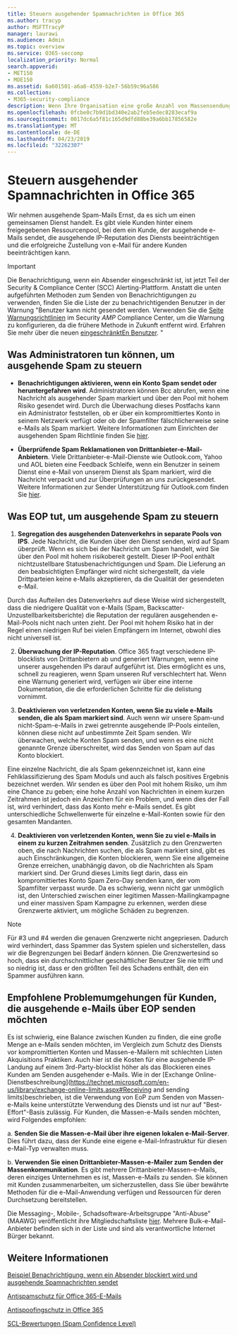 ```yaml
---
title: Steuern ausgehender Spamnachrichten in Office 365
ms.author: tracyp
author: MSFTTracyP
manager: laurawi
ms.audience: Admin
ms.topic: overview
ms.service: O365-seccomp
localization_priority: Normal
search.appverid:
- MET150
- MOE150
ms.assetid: 6a601501-a6a8-4559-b2e7-56b59c96a586
ms.collection:
- M365-security-compliance
description: Wenn Ihre Organisation eine große Anzahl von Massensendungen sendet, die als Spam gekennzeichnet sind, können Sie das Senden von e-Mails mit Office 365 blockieren. Lesen Sie diesen Artikel, um mehr darüber zu erfahren, warum dies geschieht und was Sie dagegen tun können.
ms.openlocfilehash: 0fcbe0c7b9d1bd340e2ab2feb5edec8283ecaf9a
ms.sourcegitcommit: 0017dc6a5f81c165d9dfd88be39a6bb17856582e
ms.translationtype: MT
ms.contentlocale: de-DE
ms.lasthandoff: 04/23/2019
ms.locfileid: "32262307"
---
```

# <a name="controlling-outbound-spam-in-office-365"></a>Steuern ausgehender Spamnachrichten in Office 365

Wir nehmen ausgehende Spam-Mails Ernst, da es sich um einen gemeinsamen Dienst handelt.  Es gibt viele Kunden hinter einem freigegebenen Ressourcenpool, bei dem ein Kunde, der ausgehende e-Mails sendet, die ausgehende IP-Reputation des Diensts beeinträchtigen und die erfolgreiche Zustellung von e-Mail für andere Kunden beeinträchtigen kann.

> [!IMPORTANT]
> Die Benachrichtigung, wenn ein Absender eingeschränkt ist, ist jetzt Teil der Security & Compliance Center (SCC) Alerting-Plattform. Anstatt die unten aufgeführten Methoden zum Senden von Benachrichtigungen zu verwenden, finden Sie die Liste der zu benachrichtigenden Benutzer in der Warnung "Benutzer kann nicht gesendet werden. Verwenden Sie die [Seite Warnungsrichtlinien](https://sip.protection.office.com/alertpolicies) im Security _AMP_ Compliance Center, um die Warnung zu konfigurieren, da die frühere Methode in Zukunft entfernt wird. Erfahren Sie mehr über die neuen [eingeschränktEn Benutzer](https://docs.microsoft.com/en-us/Office365/SecurityCompliance/removing-user-from-restricted-users-portal-after-spam). "

## <a name="what-admins-can-do-to-control-outbound-spam"></a>Was Administratoren tun können, um ausgehende Spam zu steuern

- **Benachrichtigungen aktivieren, wenn ein Konto Spam sendet oder heruntergefahren wird**. Administratoren können Bcc abrufen, wenn eine Nachricht als ausgehender Spam markiert und über den Pool mit hohem Risiko gesendet wird. Durch die Überwachung dieses Postfachs kann ein Administrator feststellen, ob er über ein kompromittiertes Konto in seinem Netzwerk verfügt oder ob der Spamfilter fälschlicherweise seine e-Mails als Spam markiert.  Weitere Informationen zum Einrichten der ausgehenden Spam Richtlinie finden Sie [hier](configure-the-outbound-spam-policy.md).
 
- **Überprüfende Spam Reklamationen von Drittanbieter-e-Mail-Anbietern**. Viele Drittanbieter-e-Mail-Dienste wie Outlook.com, Yahoo und AOL bieten eine Feedback Schleife, wenn ein Benutzer in seinem Dienst eine e-Mail von unserem Dienst als Spam markiert, wird die Nachricht verpackt und zur Überprüfungen an uns zurückgesendet. Weitere Informationen zur Sender Unterstützung für Outlook.com finden Sie [hier](https://sendersupport.olc.protection.outlook.com/pm/services.aspx).

## <a name="what-eop-does-to-control-outbound-spam"></a>Was EOP tut, um ausgehende Spam zu steuern 

1. **Segregation des ausgehenden Datenverkehrs in separate Pools von IPS**. Jede Nachricht, die Kunden über den Dienst senden, wird auf Spam überprüft. Wenn es sich bei der Nachricht um Spam handelt, wird Sie über den Pool mit hohem risikobereit gestellt. Dieser IP-Pool enthält nichtzustellbare Statusbenachrichtigungen und Spam. Die Lieferung an den beabsichtigten Empfänger wird nicht sichergestellt, da viele Drittparteien keine e-Mails akzeptieren, da die Qualität der gesendeten e-Mail.

Durch das Aufteilen des Datenverkehrs auf diese Weise wird sichergestellt, dass die niedrigere Qualität von e-Mails (Spam, Backscatter-Unzustellbarkeitsberichte) die Reputation der regulären ausgehenden e-Mail-Pools nicht nach unten zieht. Der Pool mit hohem Risiko hat in der Regel einen niedrigen Ruf bei vielen Empfängern im Internet, obwohl dies nicht universell ist. 

2. **Überwachung der IP-Reputation**. Office 365 fragt verschiedene IP-blocklists von Drittanbietern ab und generiert Warnungen, wenn eine unserer ausgehenden IPs darauf aufgeführt ist. Dies ermöglicht es uns, schnell zu reagieren, wenn Spam unseren Ruf verschlechtert hat. Wenn eine Warnung generiert wird, verfügen wir über eine interne Dokumentation, die die erforderlichen Schritte für die delistung vornimmt. 

3. **Deaktivieren von verletzenden Konten, wenn Sie zu viele e-Mails senden, die als Spam markiert sind**. Auch wenn wir unsere Spam-und nicht-Spam-e-Mails in zwei getrennte ausgehende IP-Pools einteilen, können diese nicht auf unbestimmte Zeit Spam senden. Wir überwachen, welche Konten Spam senden, und wenn es eine nicht genannte Grenze überschreitet, wird das Senden von Spam auf das Konto blockiert.

Eine einzelne Nachricht, die als Spam gekennzeichnet ist, kann eine Fehlklassifizierung des Spam Moduls und auch als falsch positives Ergebnis bezeichnet werden. Wir senden es über den Pool mit hohem Risiko, um ihm eine Chance zu geben; eine hohe Anzahl von Nachrichten in einem kurzen Zeitrahmen ist jedoch ein Anzeichen für ein Problem, und wenn dies der Fall ist, wird verhindert, dass das Konto mehr e-Mails sendet. Es gibt unterschiedliche Schwellenwerte für einzelne e-Mail-Konten sowie für den gesamten Mandanten.

4. **Deaktivieren von verletzenden Konten, wenn Sie zu viel e-Mails in einem zu kurzen Zeitrahmen senden**. Zusätzlich zu den Grenzwerten oben, die nach Nachrichten suchen, die als Spam markiert sind, gibt es auch Einschränkungen, die Konten blockieren, wenn Sie eine allgemeine Grenze erreichen, unabhängig davon, ob die Nachrichten als Spam markiert sind. Der Grund dieses Limits liegt darin, dass ein kompromittiertes Konto Spam Zero-Day senden kann, der vom Spamfilter verpasst wurde. Da es schwierig, wenn nicht gar unmöglich ist, den Unterschied zwischen einer legitimen Massen-Mailingkampagne und einer massiven Spam Kampagne zu erkennen, werden diese Grenzwerte aktiviert, um mögliche Schäden zu begrenzen.

> [!NOTE]
> Für #3 und #4 werden die genauen Grenzwerte nicht angepriesen.  Dadurch wird verhindert, dass Spammer das System spielen und sicherstellen, dass wir die Begrenzungen bei Bedarf ändern können. Die Grenzwertesind so hoch, dass ein durchschnittlicher geschäftlicher Benutzer Sie nie trifft und so niedrig ist, dass er den größten Teil des Schadens enthält, den ein Spammer ausführen kann. 

## <a name="recommended-workarounds-for-customers-who-want-to-send-outbound-a-lot-of-email-through-eop"></a>Empfohlene Problemumgehungen für Kunden, die ausgehende e-Mails über EOP senden möchten

Es ist schwierig, eine Balance zwischen Kunden zu finden, die eine große Menge an e-Mails senden möchten, im Vergleich zum Schutz des Diensts vor kompromittierten Konten und Massen-e-Mailern mit schlechten Listen Akquisitions Praktiken. Auch hier ist die Kosten für eine ausgehende IP-Landung auf einem 3rd-Party-blocklist höher als das Blockieren eines Kunden am Senden ausgehender e-Mails. Wie in der [Exchange Online-Dienstbeschreibung](https://technet.microsoft.com/en-us/library/exchange-online-limits.aspx#Receiving and sending limits)beschrieben, ist die Verwendung von EoP zum Senden von Massen-e-Mails keine unterstützte Verwendung des Diensts und ist nur auf "Best-Effort"-Basis zulässig. Für Kunden, die Massen-e-Mails senden möchten, wird Folgendes empfohlen:

a. **Senden Sie die Massen-e-Mail über ihre eigenen lokalen e-Mail-Server**. Dies führt dazu, dass der Kunde eine eigene e-Mail-Infrastruktur für diesen e-Mail-Typ verwalten muss.

b. **Verwenden Sie einen Drittanbieter-Massen-e-Mailer zum Senden der Massenkommunikation**. Es gibt mehrere Drittanbieter-Massen-e-Mails, deren einziges Unternehmen es ist, Massen-e-Mails zu senden. Sie können mit Kunden zusammenarbeiten, um sicherzustellen, dass Sie über bewährte Methoden für die e-Mail-Anwendung verfügen und Ressourcen für deren Durchsetzung bereitstellen. 

Die Messaging-, Mobile-, Schadsoftware-Arbeitsgruppe "Anti-Abuse" (MAAWG) veröffentlicht ihre Mitgliedschaftsliste [hier](http://www.maawg.org/about/roster). Mehrere Bulk-e-Mail-Anbieter befinden sich in der Liste und sind als verantwortliche Internet Bürger bekannt. 
  
## <a name="for-more-information"></a>Weitere Informationen

[Beispiel Benachrichtigung, wenn ein Absender blockiert wird und ausgehende Spamnachrichten sendet](sample-notification-when-a-sender-is-blocked-sending-outbound-spam.md)

[Antispamschutz für Office 365-E-Mails](anti-spam-protection.md)

[Antispoofingschutz in Office 365](anti-spoofing-protection.md)

[SCL-Bewertungen (Spam Confidence Level)](spam-confidence-levels.md)
